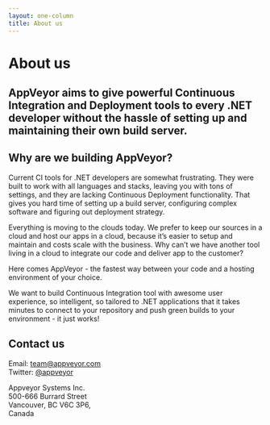 ```yaml
---
layout: one-column
title: About us
---
```


<div class="title">
    <h1>About us</h1>
    <h2>AppVeyor aims to give powerful Continuous Integration and Deployment tools to every .NET developer without the hassle of setting up and maintaining their own build server.</h2>
</div>

## Why are we building AppVeyor?

Current CI tools for .NET developers are somewhat frustrating. They were built to work with all languages and stacks,
leaving you with tons of settings, and they are lacking Continuous Deployment functionality. That gives you hard time
of setting up a build server, configuring complex software and figuring out deployment strategy.

Everything is moving to the clouds today. We prefer to keep our sources in a cloud and host our apps in a cloud,
because it’s easier to setup and maintain and costs scale with the business. Why can’t we have another tool living
in a cloud to integrate our code and deliver app to the customer?

Here comes AppVeyor - the fastest way between your code and a hosting environment of your choice.

We want to build Continuous Integration tool with awesome user experience, so intelligent, so tailored to .NET applications
that it takes minutes to connect to your repository and push green builds to your environment - it just works!

## Contact us

Email: [team@appveyor.com](mailto:team@appveyor.com)<br/>
Twitter: [@appveyor](https://twitter.com/appveyor)

Appveyor Systems Inc.<br/>
500-666 Burrard Street<br/>
Vancouver, BC V6C 3P6,<br/>
Canada
